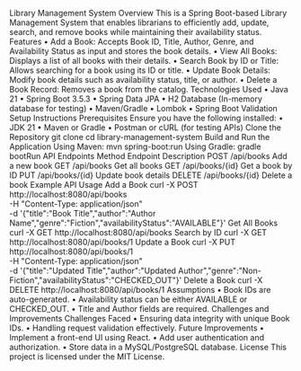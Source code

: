 Library Management System
Overview
This is a Spring Boot-based Library Management System that enables librarians to efficiently add, update, search, and remove books while maintaining their availability status.
Features
•	Add a Book: Accepts Book ID, Title, Author, Genre, and Availability Status as input and stores the book details.
•	View All Books: Displays a list of all books with their details.
•	Search Book by ID or Title: Allows searching for a book using its ID or title.
•	Update Book Details: Modify book details such as availability status, title, or author.
•	Delete a Book Record: Removes a book from the catalog.
Technologies Used
•	Java 21
•	Spring Boot 3.5.3
•	Spring Data JPA
•	H2 Database (In-memory database for testing)
•	Maven/Gradle
•	Lombok
•	Spring Boot Validation
Setup Instructions
Prerequisites
Ensure you have the following installed:
•	JDK 21
•	Maven or Gradle
•	Postman or cURL (for testing APIs)
Clone the Repository
git clone <repository-url>
cd library-management-system
Build and Run the Application
Using Maven:
mvn spring-boot:run
Using Gradle:
gradle bootRun
API Endpoints
Method	Endpoint	Description
POST	/api/books	Add a new book
GET	/api/books	Get all books
GET	/api/books/{id}	Get a book by ID
PUT	/api/books/{id}	Update book details
DELETE	/api/books/{id}	Delete a book
Example API Usage
Add a Book
curl -X POST http://localhost:8080/api/books \
     -H "Content-Type: application/json" \
     -d '{"title":"Book Title","author":"Author Name","genre":"Fiction","availabilityStatus":"AVAILABLE"}'
Get All Books
curl -X GET http://localhost:8080/api/books
Search by ID
curl -X GET http://localhost:8080/api/books/1
Update a Book
curl -X PUT http://localhost:8080/api/books/1 \
     -H "Content-Type: application/json" \
     -d '{"title":"Updated Title","author":"Updated Author","genre":"Non-Fiction","availabilityStatus":"CHECKED_OUT"}'
Delete a Book
curl -X DELETE http://localhost:8080/api/books/1
Assumptions
•	Book IDs are auto-generated.
•	Availability status can be either AVAILABLE or CHECKED_OUT.
•	Title and Author fields are required.
Challenges and Improvements
Challenges Faced
•	Ensuring data integrity with unique Book IDs.
•	Handling request validation effectively.
Future Improvements
•	Implement a front-end UI using React.
•	Add user authentication and authorization.
•	Store data in a MySQL/PostgreSQL database.
License
This project is licensed under the MIT License.

